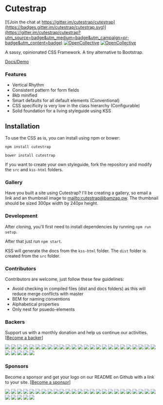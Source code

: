 # Cutestrap

[![Join the chat at https://gitter.im/cutestrap/cutestrap](https://badges.gitter.im/cutestrap/cutestrap.svg)](https://gitter.im/cutestrap/cutestrap?utm_source=badge&utm_medium=badge&utm_campaign=pr-badge&utm_content=badge)
[![OpenCollective](https://opencollective.com/cutestrap/backers/badge.svg)](#backers) 
[![OpenCollective](https://opencollective.com/cutestrap/sponsors/badge.svg)](#sponsors)

A sassy, opinionated CSS Framework. A tiny alternative to Bootstrap.

[Docs/Demo](https://www.cutestrap.com/)

### Features

* Vertical Rhythm
* Consistent pattern for form fields
* 8kb minified
* Smart defaults for all default elements (Conventional)
* CSS specificity is very low in the class hierarchy (Configurable)
* Solid foundation for a living styleguide using KSS

## Installation

To use the CSS as is, you can install using npm or bower:

```
npm install cutestrap
```

```
bower install cutestrap
```

If you want to create your own styleguide, fork the repository and modify the `src` and `kss-html` folders.

### Gallery

Have you built a site using Cutestrap? I'll be creating a gallery, so email a link and an thumbnail image to [mailto:cutestrap@bamzap.pw](cutestrap@bamzap.pw). The thumbnail should be sized 300px width by 240px height.

### Development

After cloning, you'll first need to install dependencies by running `npm run setup`.

After that just run `npm start`.

KSS will generate the docs from the `kss-html` folder. The `dist` folder is created from  the `src` folder.

### Contributors

Contributors are welcome, just follow these few guidelines:

* Avoid checking in compiled files (dist and docs folders) as this will reduce merge conflicts with master
* BEM for naming conventions
* Alphabetical properties
* Only nest for psuedo-elements



### Backers
Support us with a monthly donation and help us continue our activities. [[Become a backer](https://opencollective.com/cutestrap#backer)]

<a href="https://opencollective.com/cutestrap/backer/0/website" target="_blank"><img src="https://opencollective.com/cutestrap/backer/0/avatar.svg"></a>
<a href="https://opencollective.com/cutestrap/backer/1/website" target="_blank"><img src="https://opencollective.com/cutestrap/backer/1/avatar.svg"></a>
<a href="https://opencollective.com/cutestrap/backer/2/website" target="_blank"><img src="https://opencollective.com/cutestrap/backer/2/avatar.svg"></a>
<a href="https://opencollective.com/cutestrap/backer/3/website" target="_blank"><img src="https://opencollective.com/cutestrap/backer/3/avatar.svg"></a>
<a href="https://opencollective.com/cutestrap/backer/4/website" target="_blank"><img src="https://opencollective.com/cutestrap/backer/4/avatar.svg"></a>
<a href="https://opencollective.com/cutestrap/backer/5/website" target="_blank"><img src="https://opencollective.com/cutestrap/backer/5/avatar.svg"></a>
<a href="https://opencollective.com/cutestrap/backer/6/website" target="_blank"><img src="https://opencollective.com/cutestrap/backer/6/avatar.svg"></a>
<a href="https://opencollective.com/cutestrap/backer/7/website" target="_blank"><img src="https://opencollective.com/cutestrap/backer/7/avatar.svg"></a>
<a href="https://opencollective.com/cutestrap/backer/8/website" target="_blank"><img src="https://opencollective.com/cutestrap/backer/8/avatar.svg"></a>
<a href="https://opencollective.com/cutestrap/backer/9/website" target="_blank"><img src="https://opencollective.com/cutestrap/backer/9/avatar.svg"></a>
<a href="https://opencollective.com/cutestrap/backer/10/website" target="_blank"><img src="https://opencollective.com/cutestrap/backer/10/avatar.svg"></a>
<a href="https://opencollective.com/cutestrap/backer/11/website" target="_blank"><img src="https://opencollective.com/cutestrap/backer/11/avatar.svg"></a>
<a href="https://opencollective.com/cutestrap/backer/12/website" target="_blank"><img src="https://opencollective.com/cutestrap/backer/12/avatar.svg"></a>
<a href="https://opencollective.com/cutestrap/backer/13/website" target="_blank"><img src="https://opencollective.com/cutestrap/backer/13/avatar.svg"></a>
<a href="https://opencollective.com/cutestrap/backer/14/website" target="_blank"><img src="https://opencollective.com/cutestrap/backer/14/avatar.svg"></a>
<a href="https://opencollective.com/cutestrap/backer/15/website" target="_blank"><img src="https://opencollective.com/cutestrap/backer/15/avatar.svg"></a>
<a href="https://opencollective.com/cutestrap/backer/16/website" target="_blank"><img src="https://opencollective.com/cutestrap/backer/16/avatar.svg"></a>
<a href="https://opencollective.com/cutestrap/backer/17/website" target="_blank"><img src="https://opencollective.com/cutestrap/backer/17/avatar.svg"></a>
<a href="https://opencollective.com/cutestrap/backer/18/website" target="_blank"><img src="https://opencollective.com/cutestrap/backer/18/avatar.svg"></a>
<a href="https://opencollective.com/cutestrap/backer/19/website" target="_blank"><img src="https://opencollective.com/cutestrap/backer/19/avatar.svg"></a>
<a href="https://opencollective.com/cutestrap/backer/20/website" target="_blank"><img src="https://opencollective.com/cutestrap/backer/20/avatar.svg"></a>
<a href="https://opencollective.com/cutestrap/backer/21/website" target="_blank"><img src="https://opencollective.com/cutestrap/backer/21/avatar.svg"></a>
<a href="https://opencollective.com/cutestrap/backer/22/website" target="_blank"><img src="https://opencollective.com/cutestrap/backer/22/avatar.svg"></a>
<a href="https://opencollective.com/cutestrap/backer/23/website" target="_blank"><img src="https://opencollective.com/cutestrap/backer/23/avatar.svg"></a>
<a href="https://opencollective.com/cutestrap/backer/24/website" target="_blank"><img src="https://opencollective.com/cutestrap/backer/24/avatar.svg"></a>
<a href="https://opencollective.com/cutestrap/backer/25/website" target="_blank"><img src="https://opencollective.com/cutestrap/backer/25/avatar.svg"></a>
<a href="https://opencollective.com/cutestrap/backer/26/website" target="_blank"><img src="https://opencollective.com/cutestrap/backer/26/avatar.svg"></a>
<a href="https://opencollective.com/cutestrap/backer/27/website" target="_blank"><img src="https://opencollective.com/cutestrap/backer/27/avatar.svg"></a>
<a href="https://opencollective.com/cutestrap/backer/28/website" target="_blank"><img src="https://opencollective.com/cutestrap/backer/28/avatar.svg"></a>
<a href="https://opencollective.com/cutestrap/backer/29/website" target="_blank"><img src="https://opencollective.com/cutestrap/backer/29/avatar.svg"></a>


### Sponsors
Become a sponsor and get your logo on our README on Github with a link to your site. [[Become a sponsor](https://opencollective.com/cutestrap#sponsor)]

<a href="https://opencollective.com/cutestrap/sponsor/0/website" target="_blank"><img src="https://opencollective.com/cutestrap/sponsor/0/avatar.svg"></a>
<a href="https://opencollective.com/cutestrap/sponsor/1/website" target="_blank"><img src="https://opencollective.com/cutestrap/sponsor/1/avatar.svg"></a>
<a href="https://opencollective.com/cutestrap/sponsor/2/website" target="_blank"><img src="https://opencollective.com/cutestrap/sponsor/2/avatar.svg"></a>
<a href="https://opencollective.com/cutestrap/sponsor/3/website" target="_blank"><img src="https://opencollective.com/cutestrap/sponsor/3/avatar.svg"></a>
<a href="https://opencollective.com/cutestrap/sponsor/4/website" target="_blank"><img src="https://opencollective.com/cutestrap/sponsor/4/avatar.svg"></a>
<a href="https://opencollective.com/cutestrap/sponsor/5/website" target="_blank"><img src="https://opencollective.com/cutestrap/sponsor/5/avatar.svg"></a>
<a href="https://opencollective.com/cutestrap/sponsor/6/website" target="_blank"><img src="https://opencollective.com/cutestrap/sponsor/6/avatar.svg"></a>
<a href="https://opencollective.com/cutestrap/sponsor/7/website" target="_blank"><img src="https://opencollective.com/cutestrap/sponsor/7/avatar.svg"></a>
<a href="https://opencollective.com/cutestrap/sponsor/8/website" target="_blank"><img src="https://opencollective.com/cutestrap/sponsor/8/avatar.svg"></a>
<a href="https://opencollective.com/cutestrap/sponsor/9/website" target="_blank"><img src="https://opencollective.com/cutestrap/sponsor/9/avatar.svg"></a>
<a href="https://opencollective.com/cutestrap/sponsor/10/website" target="_blank"><img src="https://opencollective.com/cutestrap/sponsor/10/avatar.svg"></a>
<a href="https://opencollective.com/cutestrap/sponsor/11/website" target="_blank"><img src="https://opencollective.com/cutestrap/sponsor/11/avatar.svg"></a>
<a href="https://opencollective.com/cutestrap/sponsor/12/website" target="_blank"><img src="https://opencollective.com/cutestrap/sponsor/12/avatar.svg"></a>
<a href="https://opencollective.com/cutestrap/sponsor/13/website" target="_blank"><img src="https://opencollective.com/cutestrap/sponsor/13/avatar.svg"></a>
<a href="https://opencollective.com/cutestrap/sponsor/14/website" target="_blank"><img src="https://opencollective.com/cutestrap/sponsor/14/avatar.svg"></a>
<a href="https://opencollective.com/cutestrap/sponsor/15/website" target="_blank"><img src="https://opencollective.com/cutestrap/sponsor/15/avatar.svg"></a>
<a href="https://opencollective.com/cutestrap/sponsor/16/website" target="_blank"><img src="https://opencollective.com/cutestrap/sponsor/16/avatar.svg"></a>
<a href="https://opencollective.com/cutestrap/sponsor/17/website" target="_blank"><img src="https://opencollective.com/cutestrap/sponsor/17/avatar.svg"></a>
<a href="https://opencollective.com/cutestrap/sponsor/18/website" target="_blank"><img src="https://opencollective.com/cutestrap/sponsor/18/avatar.svg"></a>
<a href="https://opencollective.com/cutestrap/sponsor/19/website" target="_blank"><img src="https://opencollective.com/cutestrap/sponsor/19/avatar.svg"></a>
<a href="https://opencollective.com/cutestrap/sponsor/20/website" target="_blank"><img src="https://opencollective.com/cutestrap/sponsor/20/avatar.svg"></a>
<a href="https://opencollective.com/cutestrap/sponsor/21/website" target="_blank"><img src="https://opencollective.com/cutestrap/sponsor/21/avatar.svg"></a>
<a href="https://opencollective.com/cutestrap/sponsor/22/website" target="_blank"><img src="https://opencollective.com/cutestrap/sponsor/22/avatar.svg"></a>
<a href="https://opencollective.com/cutestrap/sponsor/23/website" target="_blank"><img src="https://opencollective.com/cutestrap/sponsor/23/avatar.svg"></a>
<a href="https://opencollective.com/cutestrap/sponsor/24/website" target="_blank"><img src="https://opencollective.com/cutestrap/sponsor/24/avatar.svg"></a>
<a href="https://opencollective.com/cutestrap/sponsor/25/website" target="_blank"><img src="https://opencollective.com/cutestrap/sponsor/25/avatar.svg"></a>
<a href="https://opencollective.com/cutestrap/sponsor/26/website" target="_blank"><img src="https://opencollective.com/cutestrap/sponsor/26/avatar.svg"></a>
<a href="https://opencollective.com/cutestrap/sponsor/27/website" target="_blank"><img src="https://opencollective.com/cutestrap/sponsor/27/avatar.svg"></a>
<a href="https://opencollective.com/cutestrap/sponsor/28/website" target="_blank"><img src="https://opencollective.com/cutestrap/sponsor/28/avatar.svg"></a>
<a href="https://opencollective.com/cutestrap/sponsor/29/website" target="_blank"><img src="https://opencollective.com/cutestrap/sponsor/29/avatar.svg"></a>
